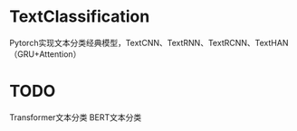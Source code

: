 # TextClassification
Pytorch实现文本分类经典模型，TextCNN、TextRNN、TextRCNN、TextHAN（GRU+Attention）

# TODO
Transformer文本分类
BERT文本分类
